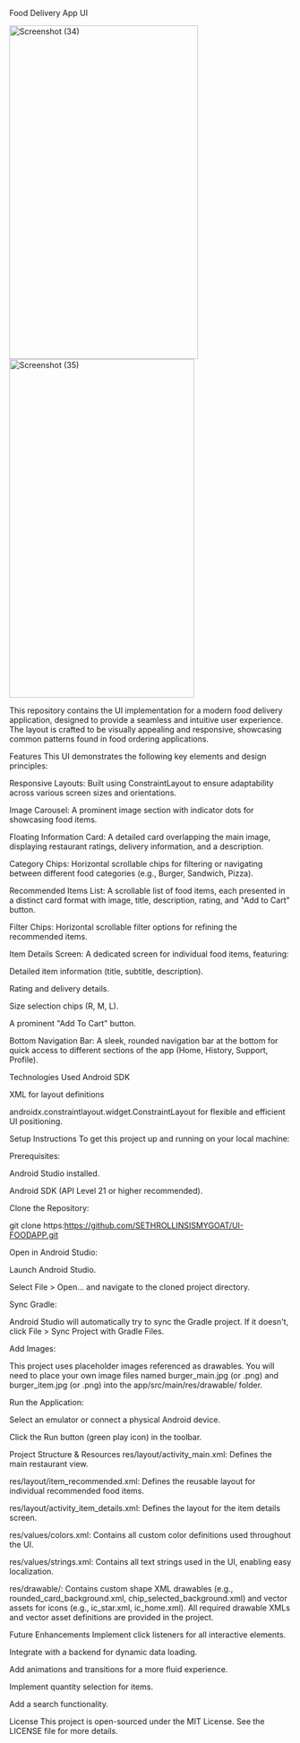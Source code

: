 Food Delivery App UI

<img width="337" height="596" alt="Screenshot (34)" src="https://github.com/user-attachments/assets/e4d38a78-14be-497f-b29f-e7422b311884" />
<img width="330" height="605" alt="Screenshot (35)" src="https://github.com/user-attachments/assets/d1ad08bc-81d0-49fb-a6c6-22b9d48ff05a" />

This repository contains the UI implementation for a modern food delivery application, designed to provide a seamless and intuitive user experience. The layout is crafted to be visually appealing and responsive, showcasing common patterns found in food ordering applications.

Features
This UI demonstrates the following key elements and design principles:

Responsive Layouts: Built using ConstraintLayout to ensure adaptability across various screen sizes and orientations.

Image Carousel: A prominent image section with indicator dots for showcasing food items.

Floating Information Card: A detailed card overlapping the main image, displaying restaurant ratings, delivery information, and a description.

Category Chips: Horizontal scrollable chips for filtering or navigating between different food categories (e.g., Burger, Sandwich, Pizza).

Recommended Items List: A scrollable list of food items, each presented in a distinct card format with image, title, description, rating, and "Add to Cart" button.

Filter Chips: Horizontal scrollable filter options for refining the recommended items.

Item Details Screen: A dedicated screen for individual food items, featuring:

Detailed item information (title, subtitle, description).

Rating and delivery details.

Size selection chips (R, M, L).

A prominent "Add To Cart" button.

Bottom Navigation Bar: A sleek, rounded navigation bar at the bottom for quick access to different sections of the app (Home, History, Support, Profile).

Technologies Used
Android SDK

XML for layout definitions

androidx.constraintlayout.widget.ConstraintLayout for flexible and efficient UI positioning.

Setup Instructions
To get this project up and running on your local machine:

Prerequisites:

Android Studio installed.

Android SDK (API Level 21 or higher recommended).

Clone the Repository:

git clone https:https://github.com/SETHROLLINSISMYGOAT/UI-FOODAPP.git

Open in Android Studio:

Launch Android Studio.

Select File > Open... and navigate to the cloned project directory.

Sync Gradle:

Android Studio will automatically try to sync the Gradle project. If it doesn't, click File > Sync Project with Gradle Files.

Add Images:

This project uses placeholder images referenced as drawables. You will need to place your own image files named burger_main.jpg (or .png) and burger_item.jpg (or .png) into the app/src/main/res/drawable/ folder.

Run the Application:

Select an emulator or connect a physical Android device.

Click the Run button (green play icon) in the toolbar.

Project Structure & Resources
res/layout/activity_main.xml: Defines the main restaurant view.

res/layout/item_recommended.xml: Defines the reusable layout for individual recommended food items.

res/layout/activity_item_details.xml: Defines the layout for the item details screen.

res/values/colors.xml: Contains all custom color definitions used throughout the UI.

res/values/strings.xml: Contains all text strings used in the UI, enabling easy localization.

res/drawable/: Contains custom shape XML drawables (e.g., rounded_card_background.xml, chip_selected_background.xml) and vector assets for icons (e.g., ic_star.xml, ic_home.xml). All required drawable XMLs and vector asset definitions are provided in the project.

Future Enhancements
Implement click listeners for all interactive elements.

Integrate with a backend for dynamic data loading.

Add animations and transitions for a more fluid experience.

Implement quantity selection for items.

Add a search functionality.

License
This project is open-sourced under the MIT License. See the LICENSE file for more details. 
